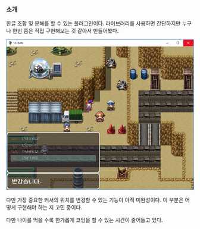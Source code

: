 
### 소개 ###

한글 조합 및 분해를 할 수 있는 플러그인이다. 라이브러리를 사용하면 간단하지만 누구나 한번 쯤은 직접 구현해보는 것 같아서 만들어봤다.

![hangul](./images/hangul.png)

다만 가장 중요한 커서의 위치를 변경할 수 있는 기능이 아직 미완성이다. 이 부분은 어떻게 구현해야 하는 지 고민 중이다.

다만 나이를 먹을 수록 한가롭게 코딩을 할 수 있는 시간이 줄어들고 있다. 